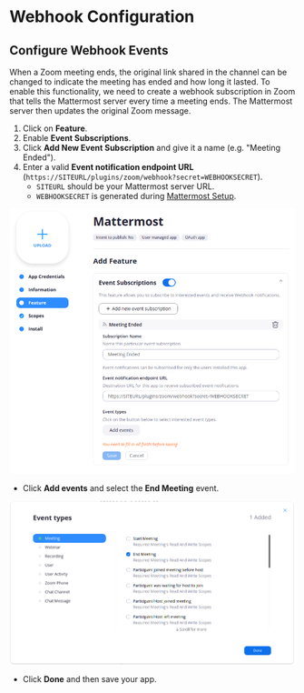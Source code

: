 # Webhook Configuration

## Configure Webhook Events

When a Zoom meeting ends, the original link shared in the channel can be changed to indicate the meeting has ended and how long it lasted. To enable this functionality, we need to create a webhook subscription in Zoom that tells the Mattermost server every time a meeting ends. The Mattermost server then updates the original Zoom message.

1. Click on **Feature**.
2. Enable **Event Subscriptions**.
3. Click **Add New Event Subscription** and give it a name \(e.g. "Meeting Ended"\).
4. Enter a valid **Event notification endpoint URL** \(`https://SITEURL/plugins/zoom/webhook?secret=WEBHOOKSECRET`\).
   * `SITEURL` should be your Mattermost server URL.
   * `WEBHOOKSECRET` is generated during [Mattermost Setup](../mattermost-setup.md).

![Feature screen](../../.gitbook/assets/screenshot-from-2020-06-05-19-51-56%20%282%29.png)

* Click **Add events** and select the **End Meeting** event.

![Event types screen](../../.gitbook/assets/screenshot-from-2020-06-05-20-43-04%20%282%29.png)

* Click **Done** and then save your app.

